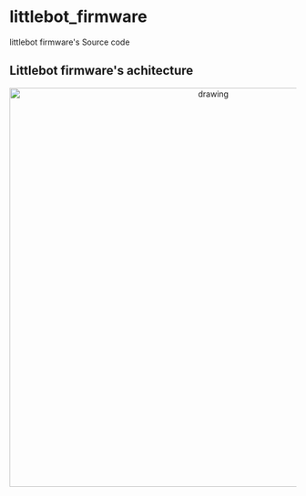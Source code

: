 # littlebot_firmware
littlebot firmware's Source code 


## Littlebot firmware's achitecture 

<p align="center">
<img src="https://user-images.githubusercontent.com/37759765/204066723-f2cdf0dd-61fa-435d-a44e-de6cf3c5f41e.png" alt="drawing" width="700"/>
</p>

